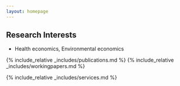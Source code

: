```yaml
---
layout: homepage
---
```

<!--
## About Me

I am a Ph.D. student at ...
-->

## Research Interests

- Health economics, Environmental economics

<!--
## News

- **[Feb. 2020]** Our paper about incremental learning is accepted to CVPR 2020.
- **[Feb. 2020]** We will host the ACM Multimedia Asia 2020 conference in Singapore!
- **[Sept. 2019]** Our paper about few-shot learning is accepted to NeurIPS 2019.
- **[Mar. 2019]** Our paper about few-shot learning is accepted to CVPR 2019.
-->

{% include_relative _includes/publications.md %}
{% include_relative _includes/workingpapers.md %}


{% include_relative _includes/services.md %}

